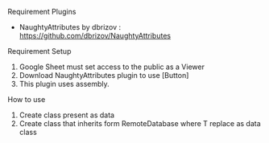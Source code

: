 Requirement Plugins
- NaughtyAttributes by dbrizov : https://github.com/dbrizov/NaughtyAttributes

Requirement Setup
1. Google Sheet must set access to the public as a Viewer
2. Download NaughtyAttributes plugin to use [Button]
3. This plugin uses assembly.

How to use
1. Create class present as data
2. Create class that inherits form RemoteDatabase<T> where T replace as data class
